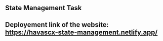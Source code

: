 ## State Management Task

## Deployement link of the website: https://havascx-state-management.netlify.app/
